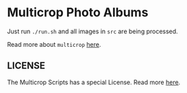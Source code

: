 # Multicrop Photo Albums

Just run `./run.sh` and all images in `src` are being processed.

Read more about `multicrop` [here](http://www.fmwconcepts.com/imagemagick/multicrop/).

## LICENSE

The Multicrop Scripts has a special License. Read more [here](http://www.fmwconcepts.com/imagemagick/multicrop/).

